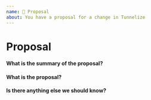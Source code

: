 ```yaml
---
name: 🤔 Proposal
about: You have a proposal for a change in Tunnelize
---
```

# Proposal

#### What is the summary of the proposal?


#### What is the proposal?


#### Is there anything else we should know?

